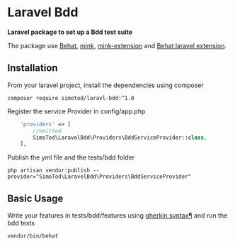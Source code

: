 # Laravel Bdd

**Laravel package to set up a Bdd test suite**

The package use [Behat](http://docs.behat.org/en/v3.0/), [mink](http://mink.behat.org/en/latest/), [mink-extension](https://github.com/Behat/MinkExtension) and [Behat laravel extension](https://github.com/laracasts/Behat-Laravel-Extension).

## Installation

From your laravel project, install the dependencies using composer

```
composer require simotod/laravl-bdd:^1.0
```

Register the service Provider in config/app.php

```php
    'providers' => [
        //omitted
        SimoTod\LaravelBdd\Providers\BddServiceProvider::class,
    ],
```

Publish the yml file and the tests/bdd folder

```
php artisan vendor:publish --provider="SimoTod\LaravelBdd\Providers\BddServiceProvider"
```

## Basic Usage

Write your features in tests/bdd/features using [gherkin syntax¶](http://docs.behat.org/en/v3.0/guides/1.gherkin.html#gherkin-syntax) and run the bdd tests

```
vendor/bin/behat
```